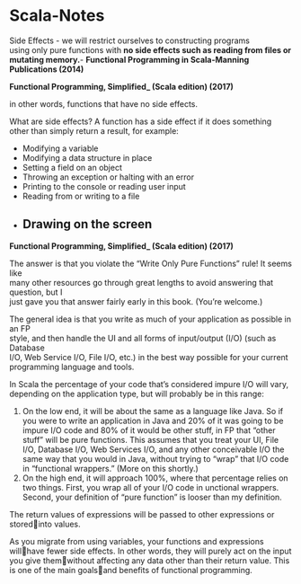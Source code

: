 # Scala-Notes

Side Effects -     we will restrict ourselves to constructing programs  
  using only pure functions with **no side effects such as reading from files or mutating memory.**- **Functional Programming in Scala-Manning Publications \(2014\)**

**Functional Programming, Simplified\_ \(Scala edition\) \(2017\)**

in other words, functions that have no side effects.

What are side effects? A function has a side effect if it does something other than simply return a result, for example:

* Modifying a variable
* Modifying a data structure in place
* Setting a field on an object
* Throwing an exception or halting with an error
* Printing to the console or reading user input
* Reading from or writing to a file
* Drawing on the screen
  ---

**Functional Programming, Simplified\_ \(Scala edition\) \(2017\)**

The answer is that you violate the “Write Only Pure Functions” rule! It seems like  
 many other resources go through great lengths to avoid answering that question, but I  
 just gave you that answer fairly early in this book. \(You’re welcome.\)

The general idea is that you write as much of your application as possible in an FP  
 style, and then handle the UI and all forms of input/output \(I/O\) \(such as Database  
 I/O, Web Service I/O, File I/O, etc.\) in the best way possible for your current  
 programming language and tools.

In Scala the percentage of your code that’s considered impure I/O will vary,  
 depending on the application type, but will probably be in this range:

1. On the low end, it will be about the same as a language like Java. So if you
    were to write an application in Java and 20% of it was going to be impure I/O
    code and 80% of it would be other stuff, in FP that “other stuff” will be pure
   functions. This assumes that you treat your UI, File I/O, Database I/O, Web
    Services I/O, and any other conceivable I/O the same way that you would in
    Java, without trying to “wrap” that I/O code in “functional wrappers.” \(More on
    this shortly.\)
2. On the high end, it will approach 100%, where that percentage relies on two
    things. First, you wrap all of your I/O code in  unctional wrappers. Second,
    your definition of “pure function” is looser than my definition.

The return values of expressions will be passed to other expressions or storedinto values.

As you migrate from using variables, your functions and expressions willhave fewer side effects. In other words, they will purely act on the input you give themwithout affecting any data other than their return value. This is one of the main goalsand benefits of functional programming.

